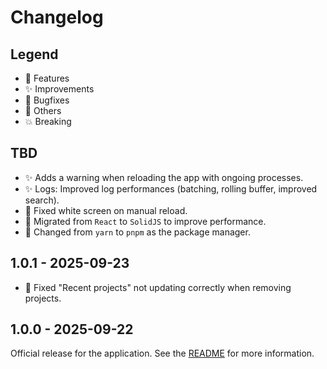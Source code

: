# Changelog

## Legend

- 🚀 Features
- ✨ Improvements
- 🐞 Bugfixes
- 🔧 Others
- 💥 Breaking

## TBD

- ✨ Adds a warning when reloading the app with ongoing processes.
- ✨ Logs: Improved log performances (batching, rolling buffer, improved search).
- 🐞 Fixed white screen on manual reload.
- 🔧 Migrated from `React` to `SolidJS` to improve performance.
- 🔧 Changed from `yarn` to `pnpm` as the package manager.

## 1.0.1 - 2025-09-23

- 🐞 Fixed "Recent projects" not updating correctly when removing projects.

## 1.0.0 - 2025-09-22

Official release for the application. See the [README](README.md) for more information.
